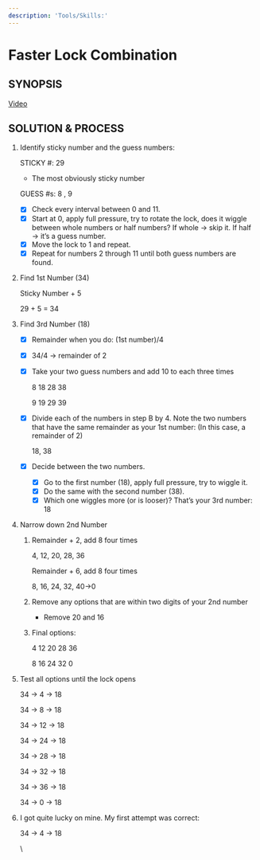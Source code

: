 ```yaml
---
description: 'Tools/Skills:'
---
```


# Faster Lock Combination

## SYNOPSIS



[Video](https://www.youtube.com/watch?v=27rE5ZvWLU0)

## SOLUTION & PROCESS



1.  Identify sticky number and the guess numbers:

    STICKY #: 29

    * The most obviously sticky number

    GUESS #s: 8 , 9&#x20;

    * [x] Check every interval between 0 and 11.&#x20;
    * [x] Start at 0, apply full pressure, try to rotate the lock, does it wiggle between whole numbers or half numbers? If whole → skip it. If half → it’s a guess number.&#x20;
    * [x] Move the lock to 1 and repeat.
    * [x] Repeat for numbers 2 through 11 until both guess numbers are found.
2.  Find 1st Number (34)

    Sticky Number + 5

    29 + 5 = 34
3. Find 3rd Number (18)
   * [x] Remainder when you do: (1st number)/4
   * [x] 34/4 → remainder of 2
   *   [x] Take your two guess numbers and add 10 to each three times

       8 18 28 38

       9 19 29 39
   *   [x] Divide each of the numbers in step B by 4. Note the two numbers that have the same remainder as your 1st number: (In this case, a remainder of 2)

       18, 38
   * [x] Decide between the two numbers.
     * [x] Go to the first number (18), apply full pressure, try to wiggle it.
     * [x] Do the same with the second number (38).
     * [x] Which one wiggles more (or is looser)? That’s your 3rd number: 18
4. Narrow down 2nd Number
   1.  Remainder + 2, add 8 four times

       4, 12, 20, 28, 36

       Remainder + 6, add 8 four times

       8, 16, 24, 32, 40→0
   2. Remove any options that are within two digits of your 2nd number&#x20;
      * Remove 20 and 16
   3.  Final options:

       4 12 20 28 36

       8 16 24 32 0
5.  Test all options until the lock opens

    34 → 4 → 18

    34 → 8 → 18

    34 → 12 → 18&#x20;

    34 → 24 → 18

    34 → 28 → 18

    34 → 32 → 18

    34 → 36 → 18

    34 → 0 → 18
6.  I got quite lucky on mine. My first attempt was correct:&#x20;

    34 → 4 → 18

    \


